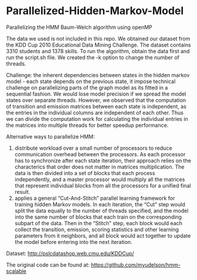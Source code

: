 # Parallelized-Hidden-Markov-Model

Parallelizing the HMM Baum-Welch algorithm using openMP

The data we used is not included in this repo. We obtained our dataset from the KDD Cup 2010 Educational Data Mining Challenge. The dataset contains 3310 students and 1378 skills. To run the algorithm, obtain the data first and run the script.sh file. We created the -k option to change the number of threads.

Challenge: the inherent dependencies between states in the hidden markov model - each state depends on the previous state, it impose technical challenge on parallelizing parts of the graph model as its fitted in a sequential fashion. We would lose model precision if we spread the model states over separate threads. However, we observed that the computation of transition and emission matrices between each state is independent, as the entries in the individual columns are independent of each other. Thus we can divide the computation work for calculating the individual entries in the matrices into multiple threads for better speedup performance. 

Alternative ways to parallelize HMM:

1. distribute workload over a small number of processors to reduce communication overhead between the processors. As each processor has to synchronize after each state iteration, their approach relies on the characterics that order does not matter in matrices multiplication. The data is then divided into a set of blocks that each process independently, and a master processor would multiply all the matrices that represent individual blocks from all the processors for a unified final result. 
2. applies a general “Cut-And-Stitch” parallel learning framework for training hidden Markov models. In each iteration, the “Cut” step would split the data equally to the number of threads specified, and the model into the same number of blocks that each train on the corresponding subpart of the data. Then in the “Stitch” step, each block would each collect the transition, emission, scoring statistics and other learning parameters from it neighbors, and all block would act together to update the model before entering into the next iteration.

Dataset: http://pslcdatashop.web.cmu.edu/KDDCup/

The original code can be found at: https://github.com/myudelson/hmm-scalable
